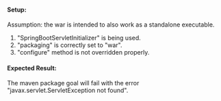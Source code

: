 #### Setup:

Assumption: the war is intended to
also work as a standalone executable. 

1. "SpringBootServletInitializer" is being used. 
1. "packaging" is correctly set to "war".
1. "configure" method is not overridden properly.

#### Expected Result:
 
The maven package goal will fail with the
error "javax.servlet.ServletException not found".